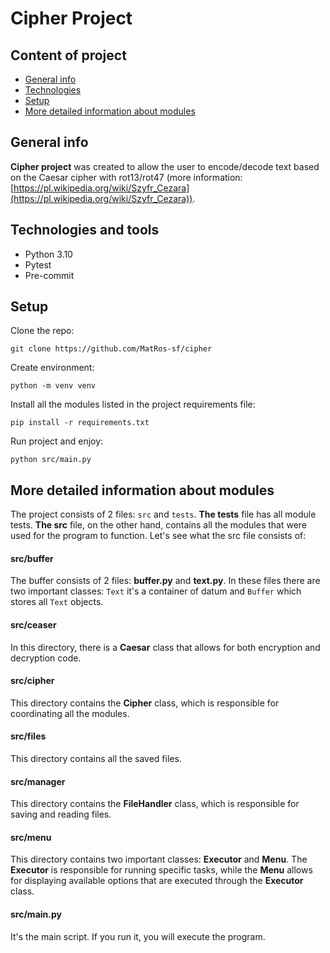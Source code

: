 # Cipher Project

## Content of project
* [General info](#general-info)
* [Technologies](#technologies)
* [Setup](#setup)
* [More detailed information about modules](#more-detailed-information-about-modules)

## General info

<b>Cipher project</b> was created to allow the user to encode/decode text based on the
Caesar cipher with rot13/rot47 (more information: [https://pl.wikipedia.org/wiki/Szyfr_Cezara](https://pl.wikipedia.org/wiki/Szyfr_Cezara)).

## Technologies and tools
<ul>
<li>Python 3.10</li>
<li>Pytest</li>
<li>Pre-commit</li>
</ul>

## Setup

Clone the repo:
```shell
git clone https://github.com/MatRos-sf/cipher
```
Create environment:
```shell
python -m venv venv
```
Install all the modules listed in the project requirements file:
```shell
pip install -r requirements.txt
```
Run project and enjoy:
```shell
python src/main.py
```

## More detailed information about modules

The project consists of 2 files: ```src``` and ```tests```. <b>The tests</b> file has all module tests.
<b>The src</b> file, on the other hand, contains all the modules that were used for the program to function.
Let's see what the src file consists of:
#### src/buffer
The buffer consists of 2 files: <b>buffer.py</b> and <b>text.py</b>.
In these files there are two important classes: ```Text``` it's a container of datum and ```Buffer``` which stores all ```Text``` objects.
#### src/ceaser
In this directory, there is a <b>Caesar</b> class that allows for both encryption and decryption code.
#### src/cipher
This directory contains the <b>Cipher</b> class, which is responsible for coordinating all the modules.
#### src/files
This directory contains all the saved files.
#### src/manager
This directory contains the <b>FileHandler</b> class, which is responsible for saving and reading files.
#### src/menu
This directory contains two important classes: <b>Executor</b> and <b>Menu</b>. The <b>Executor</b> is responsible for
running specific tasks, while the <b>Menu</b> allows for displaying available options that are executed through the <b>Executor</b> class.
#### src/main.py
It's the main script. If you run it, you will execute the program.

